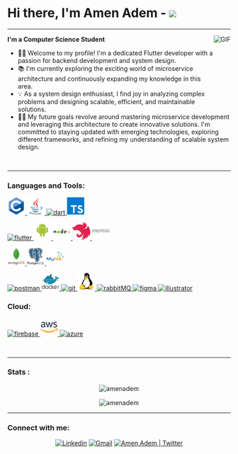 # Hi there, I'm Amen Adem -  <img width="30px" src="https://media.tenor.com/images/3b388fe03da271d2674faf85eb7c3fcd/tenor.gif" />
<hr>   
<img align="right" alt="GIF" height="160px" src="https://media.giphy.com/media/du3J3cXyzhj75IOgvA/giphy.gif" />

**I'm a Computer Science Student**

- 👨‍💻 Welcome to my profile! I'm a dedicated Flutter developer with a passion for backend development and system design.
- 📚 I'm currently exploring the exciting world of microservice architecture and continuously expanding my knowledge in this area.
- 💡 As a system design enthusiast, I find joy in analyzing complex problems and designing scalable, efficient, and maintainable solutions.
- 💪🏼 My future goals revolve around mastering microservice development and leveraging this architecture to create innovative solutions. I'm committed to staying updated with emerging technologies, exploring different frameworks, and refining my understanding of scalable system design.
<br>
<hr>
<h3 align="left">Languages and Tools:</h3>
<p align="left"> 
<a href="https://www.cprogramming.com/" target="_blank" rel="noreferrer">
   <img src="https://raw.githubusercontent.com/devicons/devicon/master/icons/c/c-original.svg" alt="c" width="40" height="40"/>
    </a> 
<a>
 <a href="https://www.java.com" target="_blank" rel="noreferrer">
                    <img src="https://raw.githubusercontent.com/devicons/devicon/master/icons/java/java-original.svg" alt="java" width="40" height="40"/> 
                    </a>
</a>

 <a href="https://dart.dev" target="_blank" rel="noreferrer">
     <img src="https://www.vectorlogo.zone/logos/dartlang/dartlang-icon.svg" alt="dart" width="40" height="40"/>
      </a>
    <a href="https://www.typescriptlang.org/" target="_blank" rel="noreferrer"> 
                              <img src="https://raw.githubusercontent.com/devicons/devicon/master/icons/typescript/typescript-original.svg" alt="typescript" width="40" height="40"/> 
 </a>   
 </p>
 <p>
                      <a href="https://flutter.dev" target="_blank" rel="noreferrer">
              <img src="https://www.vectorlogo.zone/logos/flutterio/flutterio-icon.svg" alt="flutter" width="40" height="40"/>
               </a> 
               <a href="https://developer.android.com" target="_blank" rel="noreferrer"> 
<img src="https://raw.githubusercontent.com/devicons/devicon/master/icons/android/android-original-wordmark.svg" alt="android" width="40" height="40"/>
 </a> 
                 <a href="https://nodejs.org" target="_blank" rel="noreferrer">
                             <img src="https://raw.githubusercontent.com/devicons/devicon/master/icons/nodejs/nodejs-original-wordmark.svg" alt="nodejs" width="40" height="40"/> 
                             </a>
                <a href="https://nestjs.com/" target="_blank" rel="noreferrer">
                           <img src="https://raw.githubusercontent.com/devicons/devicon/master/icons/nestjs/nestjs-plain.svg" alt="nestjs" width="40" height="40"/>
                            </a>
                             <a href="https://expressjs.com" target="_blank" rel="noreferrer">
        <img src="https://raw.githubusercontent.com/devicons/devicon/master/icons/express/express-original-wordmark.svg" alt="express" width="40" height="40"/>
         </a> 
 </p>
 <p>
                             <a href="https://www.mongodb.com/" target="_blank" rel="noreferrer">
                       <img src="https://raw.githubusercontent.com/devicons/devicon/master/icons/mongodb/mongodb-original-wordmark.svg" alt="mongodb" width="40" height="40"/>
                        </a> 
                        <a href="https://www.postgresql.org" target="_blank" rel="noreferrer"> 
                             <img src="https://raw.githubusercontent.com/devicons/devicon/master/icons/postgresql/postgresql-original-wordmark.svg" alt="postgresql" width="40" height="40"/> 
                             </a> 
                             <a href="https://www.mysql.com/" target="_blank" rel="noreferrer">
                         <img src="https://raw.githubusercontent.com/devicons/devicon/master/icons/mysql/mysql-original-wordmark.svg" alt="mysql" width="40" height="40"/>
                          </a> 
 </p>
                           <a href="https://postman.com" target="_blank" rel="noreferrer"> 
                             <img src="https://www.vectorlogo.zone/logos/getpostman/getpostman-icon.svg" alt="postman" width="40" height="40"/>
                              </a> 
                                  <a href="https://www.docker.com/" target="_blank" rel="noreferrer"> 
      <img src="https://raw.githubusercontent.com/devicons/devicon/master/icons/docker/docker-original-wordmark.svg" alt="docker" width="40" height="40"/>
       </a> 
               <a href="https://git-scm.com/" target="_blank" rel="noreferrer">
                <img src="https://www.vectorlogo.zone/logos/git-scm/git-scm-icon.svg" alt="git" width="40" height="40"/>
                 </a> 
                          <a href="https://www.linux.org/" target="_blank" rel="noreferrer">
                     <img src="https://raw.githubusercontent.com/devicons/devicon/master/icons/linux/linux-original.svg" alt="linux" width="40" height="40"/>
                      </a> 
         <a href="https://www.rabbitmq.com" target="_blank" rel="noreferrer"> 
                              <img src="https://www.vectorlogo.zone/logos/rabbitmq/rabbitmq-icon.svg" alt="rabbitMQ" width="40" height="40"/> 
                              </a> 
                                 <a href="https://www.figma.com/" target="_blank" rel="noreferrer">
          <img src="https://www.vectorlogo.zone/logos/figma/figma-icon.svg" alt="figma" width="40" height="40"/>
           </a> 
           <a href="https://www.adobe.com/in/products/illustrator.html" target="_blank" rel="noreferrer">
                  <img src="https://www.vectorlogo.zone/logos/adobe_illustrator/adobe_illustrator-icon.svg" alt="illustrator" width="40" height="40"/>
                   </a> 
                   <p>
<h3 align="left">Cloud:</h3>
    <a href="https://firebase.google.com/" target="_blank" rel="noreferrer">
            <img src="https://www.vectorlogo.zone/logos/firebase/firebase-icon.svg" alt="firebase" width="40" height="40"/>
             </a> 
              <a href="https://aws.amazon.com" target="_blank" rel="noreferrer"> <img src="https://raw.githubusercontent.com/devicons/devicon/master/icons/amazonwebservices/amazonwebservices-original-wordmark.svg" alt="aws" width="40" height="40"/> 
 </a> 
 <a href="https://azure.microsoft.com/en-in/" target="_blank" rel="noreferrer">
  <img src="https://www.vectorlogo.zone/logos/microsoft_azure/microsoft_azure-icon.svg" alt="azure" width="40" height="40"/> 
  </a> 
   </p>
   <br>
   
   <hr>   
   <h3 align="left">Stats :</h3>
<div align="center">
 <p><img align="center" src="https://github-readme-streak-stats.herokuapp.com/?user=amenadem&theme=algolia&date_format=M%20j%5B%2C%20Y%5D" alt="amenadem" /></p>
<p><img align="center" src="https://github-readme-stats.vercel.app/api?username=amenadem&show_icons=true&locale=en" alt="amenadem" /></p>
 </div>
   <!-- 
   <picture> <img align="top" src="https://media.giphy.com/media/v1.Y2lkPTc5MGI3NjExMDNjNWI5ZmE3MWYyMTE2YWI3ODVkMjUyODU1OTAyOWFhYjVjMjM5ZSZlcD12MV9pbnRlcm5hbF9naWZzX2dpZklkJmN0PWc/mziedjqbdK8xnZAjYx/giphy.gif" width = 400px></picture>

<h3 align="left">Support:</h3>
<p><a href="https://www.buymeacoffee.com/amenadem"> <img align="left" src="https://cdn.buymeacoffee.com/buttons/v2/default-yellow.png" height="50" width="210" alt="amenadem" /></a></p><br><br> -->
<hr>     
<h3>Connect with me:</h3>
<p align="center">
  <a href="https://linkedin.com/in/jaydeepyadav"><img alt="Linkedin" title="Jaydeep Yadav Linkedin" src="https://img.shields.io/badge/LinkedIn-0077B5?style=for-the-badge&logo=linkedin&logoColor=white"></a>
 <a href="ademth22@gmail.com"><img alt="Gmail" title="adem amen Gmail" src="https://img.shields.io/badge/Gmail-D14836?style=for-the-badge&logo=gmail&logoColor=white"></a>
 <a href="https://twitter.com/amen_adem">
  <img alt="Amen Adem | Twitter" width="22px" src="https://cdn.jsdelivr.net/npm/simple-icons@v3/icons/twitter.svg" />
</a>
</p>
